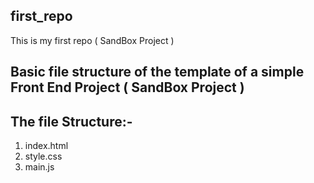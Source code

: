 ## first_repo
This is my first repo ( SandBox Project )

## Basic file structure of the template of a simple Front End Project ( SandBox Project )

## The file Structure:-
1) index.html
2) style.css
3) main.js
